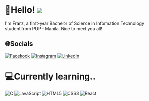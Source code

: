 # 💫Hello! [![](https://visitcount.itsvg.in/api?id=znrfrnz&icon=0&color=0)](https://visitcount.itsvg.in)
 I'm Franz, a first-year Bachelor of Science in Information Technology student from PUP - Manila. Nice to meet you all!



## 🌐Socials
[![Facebook](https://img.shields.io/badge/Facebook-%231877F2.svg?logo=Facebook&logoColor=white)](https://facebook.com/znrfrnz) [![Instagram](https://img.shields.io/badge/Instagram-%23E4405F.svg?logo=Instagram&logoColor=white)](https://instagram.com/frzxcvq) [![LinkedIn](https://img.shields.io/badge/LinkedIn-%230077B5.svg?logo=linkedin&logoColor=white)](https://linkedin.com/in/frnzbs) 

# 💻Currently learning..
![C](https://img.shields.io/badge/c-%2300599C.svg?style=flat&logo=c&logoColor=white) ![JavaScript](https://img.shields.io/badge/javascript-%23323330.svg?style=flat&logo=javascript&logoColor=%23F7DF1E) ![HTML5](https://img.shields.io/badge/html5-%23E34F26.svg?style=flat&logo=html5&logoColor=white) ![CSS3](https://img.shields.io/badge/css3-%231572B6.svg?style=flat&logo=css3&logoColor=white) ![React](https://img.shields.io/badge/react-%2320232a.svg?style=flat&logo=react&logoColor=%2361DAFB)

